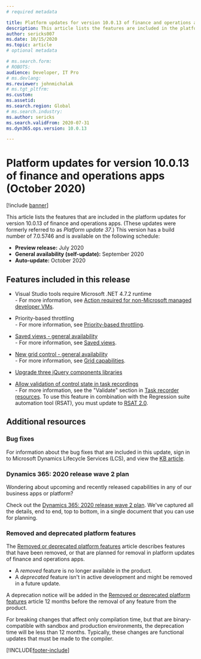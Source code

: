 ```yaml
---
# required metadata

title: Platform updates for version 10.0.13 of finance and operations apps (October 2020)
description: This article lists the features are included in the platform updates for version 10.0.13 of finance and operations apps.
author: sericks007
ms.date: 10/15/2020
ms.topic: article
# optional metadata

# ms.search.form: 
# ROBOTS: 
audience: Developer, IT Pro
# ms.devlang: 
ms.reviewer: johnmichalak
# ms.tgt_pltfrm: 
ms.custom: 
ms.assetid:
ms.search.region: Global
# ms.search.industry: 
ms.author: sericks
ms.search.validFrom: 2020-07-31
ms.dyn365.ops.version: 10.0.13

---
```

# Platform updates for version 10.0.13 of finance and operations apps (October 2020)

[!include [banner](../includes/banner.md)]

This article lists the features that are included in the platform updates for version 10.0.13 of finance and operations apps. (These updates were formerly referred to as *Platform update 37*.) This version has a build number of 7.0.5746 and is available on the following schedule:

- **Preview release:** July 2020
- **General availability (self-update):** September 2020
- **Auto-update:** October 2020

## Features included in this release

-  Visual Studio tools require Microsoft .NET 4.7.2 runtime<br>- For more information, see 
[Action required for non-Microsoft managed developer VMs](https://community.dynamics.com/365/financeandoperations/b/newdynamicsax/posts/action-required---net-version-and-visual-studio-2017).

-  Priority-based throttling<br>- For more information, see 
[Priority-based throttling](../data-entities/priority-based-throttling.md). 

-  [Saved views - general availability](/dynamics365-release-plan/2020wave2/finance-operations/finance-operations-crossapp-capabilities/saved-views--general-availability)<br>- For more information, see 
[Saved views](../../fin-ops/get-started/saved-views.md). 

-  [New grid control - general availability](/dynamics365-release-plan/2020wave2/finance-operations/finance-operations-crossapp-capabilities/new-grid-control--general-availability)<br>- For more information, see 
[Grid capabilities](../../fin-ops/get-started/grid-capabilities.md). 

-  [Upgrade three jQuery components libraries](/dynamics365-release-plan/2020wave2/finance-operations/finance-operations-crossapp-capabilities/upgrade-three-jquery-components-libraries)

-  [Allow validation of control state in task recordings](/dynamics365-release-plan/2020wave2/finance-operations/finance-operations-crossapp-capabilities/new-task-recorder-capabilities)<br>- For more information, see the "Validate" section in 
[Task recorder resources](../user-interface/task-recorder.md#validate). To use this feature in combination with the Regression suite automation tool (RSAT), you must update to [RSAT 2.0](https://www.microsoft.com/en-us/download/details.aspx?id=57357).  


## Additional resources

### Bug fixes

For information about the bug fixes that are included in this update, sign in to Microsoft Dynamics Lifecycle Services (LCS), and view the [KB article](https://fix.lcs.dynamics.com/Issue/Details?bugId=476824&dbType=3&qc=18d329e7d9887a622bada690791f5814dbbef22bb6f4eaada3718299f40132fd).

### Dynamics 365: 2020 release wave 2 plan

Wondering about upcoming and recently released capabilities in any of our business apps or platform?

Check out the [Dynamics 365: 2020 release wave 2 plan](/dynamics365-release-plan/2020wave2/). We've captured all the details, end to end, top to bottom, in a single document that you can use for planning.

### Removed and deprecated platform features

The [Removed or deprecated platform features](../../fin-ops/get-started/removed-deprecated-features-platform-updates.md) article describes features that have been removed, or that are planned for removal in platform updates of finance and operations apps.

- A *removed* feature is no longer available in the product.
- A *deprecated* feature isn't in active development and might be removed in a future update.

A deprecation notice will be added in the [Removed or deprecated platform features](../../fin-ops/get-started/removed-deprecated-features-platform-updates.md) article 12 months before the removal of any feature from the product.

For breaking changes that affect only compilation time, but that are binary-compatible with sandbox and production environments, the deprecation time will be less than 12 months. Typically, these changes are functional updates that must be made to the compiler.


[!INCLUDE[footer-include](../../../includes/footer-banner.md)]
